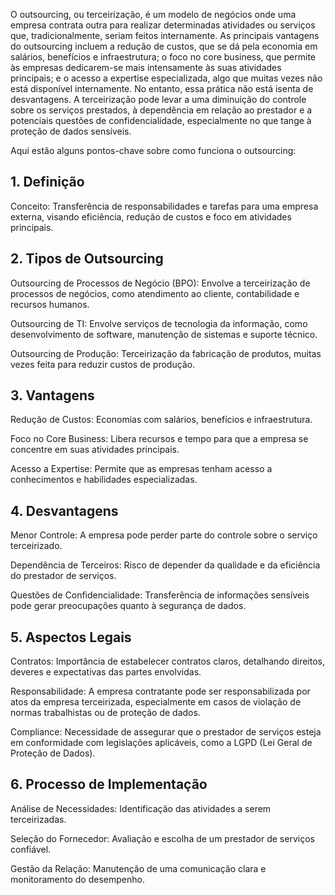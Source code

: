 O outsourcing, ou terceirização, é um modelo de negócios onde uma empresa contrata outra para realizar determinadas atividades ou serviços que, tradicionalmente, seriam feitos internamente. 
As principais vantagens do outsourcing incluem a redução de custos, que se dá pela economia em salários, benefícios e infraestrutura; o foco no core business, que permite às empresas dedicarem-se mais intensamente às suas atividades principais; e o acesso a expertise especializada, algo que muitas vezes não está disponível internamente. No entanto, essa prática não está isenta de desvantagens. A terceirização pode levar a uma diminuição do controle sobre os serviços prestados, à dependência em relação ao prestador e a potenciais questões de confidencialidade, especialmente no que tange à proteção de dados sensíveis.

Aqui estão alguns pontos-chave sobre como funciona o outsourcing:

## 1. Definição
Conceito: Transferência de responsabilidades e tarefas para uma empresa externa, visando eficiência, redução de custos e foco em atividades principais.
## 2. Tipos de Outsourcing
Outsourcing de Processos de Negócio (BPO): Envolve a terceirização de processos de negócios, como atendimento ao cliente, contabilidade e recursos humanos.

Outsourcing de TI: Envolve serviços de tecnologia da informação, como desenvolvimento de software, manutenção de sistemas e suporte técnico.

Outsourcing de Produção: Terceirização da fabricação de produtos, muitas vezes feita para reduzir custos de produção.
## 3. Vantagens
Redução de Custos: Economias com salários, benefícios e infraestrutura.

Foco no Core Business: Libera recursos e tempo para que a empresa se concentre em suas atividades principais.

Acesso a Expertise: Permite que as empresas tenham acesso a conhecimentos e habilidades especializadas.
## 4. Desvantagens
Menor Controle: A empresa pode perder parte do controle sobre o serviço terceirizado.

Dependência de Terceiros: Risco de depender da qualidade e da eficiência do prestador de serviços.

Questões de Confidencialidade: Transferência de informações sensíveis pode gerar preocupações quanto à segurança de dados.

## 5. Aspectos Legais
Contratos: Importância de estabelecer contratos claros, detalhando direitos, deveres e expectativas das partes envolvidas.

Responsabilidade: A empresa contratante pode ser responsabilizada por atos da empresa terceirizada, especialmente em casos de violação de normas trabalhistas ou de proteção de dados.

Compliance: Necessidade de assegurar que o prestador de serviços esteja em conformidade com legislações aplicáveis, como a LGPD (Lei Geral de Proteção de Dados).

## 6. Processo de Implementação
Análise de Necessidades: Identificação das atividades a serem terceirizadas.

Seleção do Fornecedor: Avaliação e escolha de um prestador de serviços confiável.

Gestão da Relação: Manutenção de uma comunicação clara e monitoramento do desempenho.
